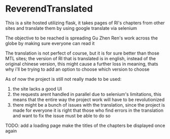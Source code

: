 # ReverendTranslated

This is a site hosted utilizing flask, it takes pages of RI's chapters from other sites and translate them by using google translate via selenium

The objective to be reached is spreading Gu Zhen Ren's work across the globe by making sure everyone can read it

The translation is not perfect of course, but it is for sure better than those MTL sites; the version of RI that is translated is in english, instead of the original chinese version, this might cause a further loss in meaning, thats why i'll be trying to add an option to choose which version to choose

As of now the project is still not really made to be used:
1. the site lacks a good UI
2. the requests arent handled in parallel due to selenium's limitations, this means that the entire way the project work will have to be revolutionized
3. there might be a bunch of issues with the translation, since the project is made for everyone it is right that those who find errors in the translation and want to fix the issue must be able to do so

TODO:
add a loading page
make the titles of the chapters be displayed once again
